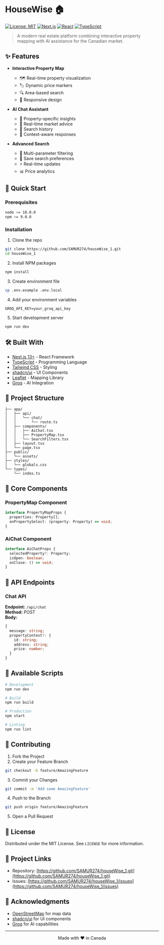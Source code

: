 # HouseWise 🏠

[![License: MIT](https://img.shields.io/badge/License-MIT-yellow.svg)](https://opensource.org/licenses/MIT)
[![Next.js](https://img.shields.io/badge/Next.js-13+-black)](https://nextjs.org/)
[![React](https://img.shields.io/badge/React-18-blue)](https://reactjs.org/)
[![TypeScript](https://img.shields.io/badge/TypeScript-5.0-blue)](https://www.typescriptlang.org/)

> A modern real estate platform combining interactive property mapping with AI assistance for the Canadian market.

## ✨ Features

- **Interactive Property Map**
  - 🗺️ Real-time property visualization
  - 🏷️ Dynamic price markers
  - 🔍 Area-based search
  - 📱 Responsive design

- **AI Chat Assistant**
  - 🤖 Property-specific insights
  - 💬 Real-time market advice
  - 📝 Search history
  - 🔄 Context-aware responses

- **Advanced Search**
  - 🎯 Multi-parameter filtering
  - 💾 Save search preferences
  - ⚡ Real-time updates
  - 📊 Price analytics

## 🚀 Quick Start

### Prerequisites

```bash
node >= 18.0.0
npm >= 9.0.0
```

### Installation

1. Clone the repo
```bash
git clone https://github.com/SAMUR274/houseWise_1.git
cd houseWise_1
```

2. Install NPM packages
```bash
npm install
```

3. Create environment file
```bash
cp .env.example .env.local
```

4. Add your environment variables
```env
GROQ_API_KEY=your_groq_api_key
```

5. Start development server
```bash
npm run dev
```

## 🛠️ Built With

- [Next.js 13+](https://nextjs.org/) - React Framework
- [TypeScript](https://www.typescriptlang.org/) - Programming Language
- [Tailwind CSS](https://tailwindcss.com/) - Styling
- [shadcn/ui](https://ui.shadcn.com/) - UI Components
- [Leaflet](https://leafletjs.com/) - Mapping Library
- [Groq](https://groq.com/) - AI Integration

## 📁 Project Structure

```
├── app/
│   ├── api/
│   │   └── chat/
│   │       └── route.ts
│   ├── components/
│   │   ├── AiChat.tsx
│   │   ├── PropertyMap.tsx
│   │   └── SearchFilters.tsx
│   ├── layout.tsx
│   └── page.tsx
├── public/
│   └── assets/
├── styles/
│   └── globals.css
└── types/
    └── index.ts
```

## 🔧 Core Components

### PropertyMap Component

```typescript
interface PropertyMapProps {
  properties: Property[];
  onPropertySelect: (property: Property) => void;
}
```

### AiChat Component

```typescript
interface AiChatProps {
  selectedProperty?: Property;
  isOpen: boolean;
  onClose: () => void;
}
```

## 📡 API Endpoints

### Chat API

**Endpoint:** `/api/chat`  
**Method:** POST  
**Body:**
```typescript
{
  message: string;
  propertyContext?: {
    id: string;
    address: string;
    price: number;
  }
}
```

## 📜 Available Scripts

```bash
# Development
npm run dev

# Build
npm run build

# Production
npm start

# Linting
npm run lint
```

## 🤝 Contributing

1. Fork the Project
2. Create your Feature Branch
```bash
git checkout -b feature/AmazingFeature
```
3. Commit your Changes
```bash
git commit -m 'Add some AmazingFeature'
```
4. Push to the Branch
```bash
git push origin feature/AmazingFeature
```
5. Open a Pull Request

## 📝 License

Distributed under the MIT License. See `LICENSE` for more information.

## 👥 Project Links

- Repository: [https://github.com/SAMUR274/houseWise_1.git](https://github.com/SAMUR274/houseWise_1.git)
- Issues: [https://github.com/SAMUR274/houseWise_1/issues](https://github.com/SAMUR274/houseWise_1/issues)

## 🙏 Acknowledgments

* [OpenStreetMap](https://www.openstreetmap.org/) for map data
* [shadcn/ui](https://ui.shadcn.com/) for UI components
* [Groq](https://groq.com/) for AI capabilities

---

<p align="center">Made with ❤️ in Canada</p>
